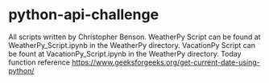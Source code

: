 # python-api-challenge

All scripts written by Christopher Benson. 
WeatherPy Script can be found at WeatherPy_Script.ipynb in the WeatherPy directory. 
VacationPy Script can be fount at VacationPy_Script.ipynb in the WeatherPy directory.
Today function reference <https://www.geeksforgeeks.org/get-current-date-using-python/> 
